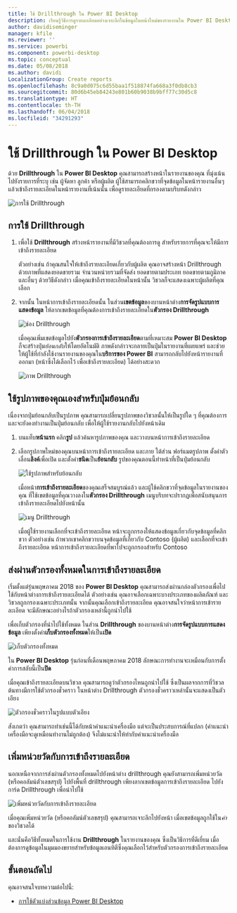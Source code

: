 ```yaml
---
title: ใช้ Drillthrough ใน Power BI Desktop
description: เรียนรู้วิธีการดูรายละเอียดอย่างเจาะลึกในข้อมูลในหน้าใหม่ของรายงานใน Power BI Desktop
author: davidiseminger
manager: kfile
ms.reviewer: ''
ms.service: powerbi
ms.component: powerbi-desktop
ms.topic: conceptual
ms.date: 05/08/2018
ms.author: davidi
LocalizationGroup: Create reports
ms.openlocfilehash: 8c9a0d075c6d55baa1f518874fa668a3f0db8cb3
ms.sourcegitcommit: 80d6b45eb84243e801b60b9038b9bff77c30d5c8
ms.translationtype: HT
ms.contentlocale: th-TH
ms.lasthandoff: 06/04/2018
ms.locfileid: "34291293"
---
```

# <a name="use-drillthrough-in-power-bi-desktop"></a>ใช้ Drillthrough ใน Power BI Desktop
ด้วย **Drillthrough** ใน **Power BI Desktop** คุณสามารถสร้างหน้าในรายงานของคุณ ที่มุ่งเน้นไปยังรายการที่ระบุ เช่น ผู้จัดหา ลูกค้า หรือผู้ผลิต ผู้ใช้สามารถคลิกขวาที่จุดข้อมูลในหน้ารายงานอื่นๆ แล้วเข้าถึงรายละเอียดในหน้ารายงานที่เน้นนั้น เพื่อดูรายละเอียดที่กรองตามบริบทดังกล่าว

![การใช้ Drillthrough](media/desktop-drillthrough/drillthrough_01.png)

## <a name="using-drillthrough"></a>การใช้ Drillthrough
1. เพื่อใช้ **Drillthrough** สร้างหน้ารายงานที่มีวิชวลที่คุณต้องการดู สำหรับรายการที่คุณจะให้มีการเข้าถึงรายละเอียด 

    ตัวอย่างเช่น ถ้าคุณสนใจให้เข้าถึงรายละเอียดเกี่ยวกับผู้ผลิต คุณอาจสร้างหน้า Drillthrough ด้วยภาพที่แสดงยอดขายรวม จำนวนหน่วยรวมที่จัดส่ง ยอดขายตามประเภท ยอดขายตามภูมิภาค และอื่นๆ ด้วยวิธีดังกล่าว เมื่อคุณเข้าถึงรายละเอียดในหน้านั้น วิชวลก็จะแสดงเฉพาะผู้ผลิตที่คุณเลือก

2. จากนั้น ในหน้าการเข้าถึงรายละเอียดนั้น ในส่วน**เขตข้อมูล**ของบานหน้าต่าง**การจัดรูปแบบการแสดงข้อมูล** ให้ลากเขตข้อมูลที่คุณต้องการเข้าถึงรายละเอียดใน**ตัวกรอง Drillthrough**

    ![ช่อง Drillthrough](media/desktop-drillthrough/drillthrough_02.png)

    เมื่อคุณเพิ่มเขตข้อมูลไปยัง**ตัวกรองการเข้าถึงรายละเอียด**ตามที่เหมาะสม **Power BI Desktop** ก็จะสร้างปุ่ม*ย้อนกลับ*ให้โดยอัตโนมัติ ภาพดังกล่าวจะกลายเป็นปุ่มในรายงานที่เผยแพร่ และช่วยให้ผู้ใช้ที่กำลังใช้งานรายงานของคุณใน**บริการของ Power BI** สามารถกลับไปยังหน้ารายงานที่ออกมา (หน้าซึ่งได้เลือกไว้ เพื่อเข้าถึงรายละเอียด) ได้อย่างสะดวก

    ![ภาพ Drillthrough](media/desktop-drillthrough/drillthrough_03.png)

## <a name="use-your-own-image-for-a-back-button"></a>ใช้รูปภาพของคุณเองสำหรับปุ่มย้อนกลับ    
 เนื่องจากปุ่มย้อนกลับเป็นรูปภาพ คุณสามารถเปลี่ยนรูปภาพของวิชวลนั้นให้เป็นรูปใด ๆ ที่คุณต้องการ และจะยังคงทำงานเป็นปุ่มย้อนกลับ เพื่อให้ผู้ใช้รายงานกลับไปยังหน้าเดิม

1. บนแท็บ**หน้าแรก** คลิก**รูป** แล้วค้นหารูปภาพของคุณ และวางบนหน้าการเข้าถึงรายละเอียด
2. เลือกรูปภาพใหม่ของคุณบนหน้าการเข้าถึงรายละเอียด และภาย ใต้ส่วน ฟอร์แมตรูปภาพ ตั้งค่าตัวเลื่อน**ลิงค์**เพื่อเปิด และตั้งค่า**ชนิด**เป็น**ย้อนกลับ** รูปของคุณตอนนี้ทำหน้าที่เป็นปุ่มย้อนกลับ

    ![ใช้รูปภาพสำหรับย้อนกลับ](media/desktop-drillthrough/drillthrough_05.png)

    เมื่อหน้า**การเข้าถึงรายละเอียด**ของคุณเสร็จสมบูรณ์แล้ว และผู้ใช้คลิกขวาที่จุดข้อมูลในรายงานของคุณ ที่ใช้เขตข้อมูลที่คุณวางลงใน**ตัวกรอง Drillthrough** เมนูบริบทจะปรากฏเพื่อสนับสนุนการเข้าถึงรายละเอียดไปยังหน้านั้น

    ![เมนู Drillthrough](media/desktop-drillthrough/drillthrough_04.png)

    เมื่อผู้ใช้รายงานเลือกที่จะเข้าถึงรายละเอียด หน้าจะถูกกรองให้แสดงข้อมูลเกี่ยวกับจุดข้อมูลที่คลิกขวา ตัวอย่างเช่น ถ้าพวกเขาคลิกขวาบนจุดข้อมูลที่เกี่ยวกับ Contoso (ผู้ผลิต) และเลือกที่จะเข้าถึงรายละเอียด หน้าการเข้าถึงรายละเอียดที่พาไปจะถูกกรองสำหรับ Contoso

## <a name="pass-all-filters-in-drillthrough"></a>ส่งผ่านตัวกรองทั้งหมดในการเข้าถึงรายละเอียด

เริ่มตั้งแต่รุ่นพฤษภาคม 2018 ของ **Power BI Desktop** คุณสามารถส่งผ่านกล่องตัวกรองเพื่อไปใช้กับหน้าต่างการเข้าถึงรายละเอียดได้ ตัวอย่างเช่น คุณอาจเลือกเฉพาะบางประเภทของผลิตภัณฑ์ และวิชวลถูกกรองเฉพาะประเภทนั้น จากนั้นคุณเลือกเข้าถึงรายละเอียด คุณอาจสนใจว่าหน้าการเข้ารายละเอียด จะมีลักษณะอย่างไรถ้าตัวกรองเหล่านี้ถูกนำไปใช้

เพื่อเก็บตัวกรองที่นำไปใช้ทั้งหมด ในส่วน **Drillthrough** ของบานหน้าต่าง**การจัดรูปแบบการแสดงข้อมูล** เพียงตั้งค่า**เก็บตัวกรองทั้งหมด**ให้เป็น**เปิด** 

![เก็บตัวกรองทั้งหมด](media/desktop-drillthrough/drillthrough_06.png)

ใน **Power BI Desktop** รุ่นก่อนที่เดือนพฤษภาคม 2018 ลักษณะการทำงานจะเหมือนกับการตั้งค่าการสลับนี้เป็น**ปิด**

เมื่อคุณเข้าถึงรายละเอียดบนวิชวล คุณสามารถดูว่าตัวกรองไหนถูกนำไปใช้ ซึ่งเป็นผลจากการที่วิชวลต้นทางมีการใช้ตัวกรองชั่วคราว ในหน้าต่าง Drillthrough ตัวกรองชั่วคราวเหล่านั้นจะแสดงเป็นตัวเอียง 

![ตัวกรองชั่วคราวในรูปแบบตัวเอียง](media/desktop-drillthrough/drillthrough_07.png)

สังเกตว่า คุณสามารถทำเช่นนี้ได้กับหน้าคำแนะนำเครื่องมือ แต่จะเป็นประสบการณ์ที่แปลก (คำแนะนำเครื่องมือจะดูเหมือนทำงานไม่ถูกต้อง) จึงไม่แนะนำให้ทำกับคำแนะนำเครื่องมือ

## <a name="add-a-measure-to-drillthrough"></a>เพิ่มหน่วยวัดกับการเข้าถึงรายละเอียด

นอกเหนือจากการส่งผ่านตัวกรองทั้งหมดไปยังหน้าต่าง drillthrough คุณยังสามารถเพิ่มหน่วยวัด (หรือคอลัมน์ตัวเลขสรุป) ไปยังพื้นที่ drillthrough เพียงลากเขตข้อมูลการเข้าถึงรายละเอียด ไปยังการ์ด Drillthrough เพื่อนำไปใช้ 

![เพิ่มหน่วยวัดกับการเข้าถึงรายละเอียด](media/desktop-drillthrough/drillthrough_08.png)

เมื่อคุณเพิ่มหน่วยวัด (หรือคอลัมน์ตัวเลขสรุป) คุณสามารถเจาะลึกไปยังหน้า เมื่อเขตข้อมูลถูกใช้ใน*ค่า*ของวิชวลได้

และนั่นคือวิธีทั้งหมดในการใช้งาน **Drillthrough** ในรายงานของคุณ ซึ่งเป็นวิธีการที่ดีเยี่ยม เมื่อต้องการดูข้อมูลในมุมมองขยายสำหรับข้อมูลเอนทิตีซึ่งคุณเลือกไว้สำหรับตัวกรองการเข้าถึงรายละเอียด

## <a name="next-steps"></a>ขั้นตอนถัดไป

คุณอาจสนใจบทความต่อไปนี้:

* [การใช้ตัวแบ่งส่วนข้อมูล Power BI Desktop](desktop-slicers.md)

